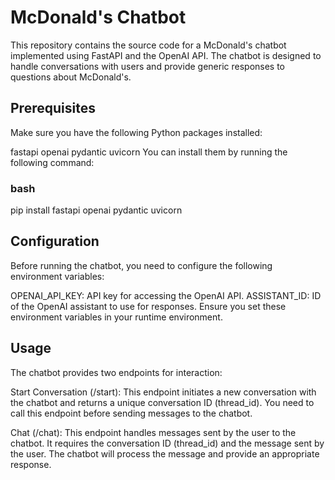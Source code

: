# McDonald's Chatbot
This repository contains the source code for a McDonald's chatbot implemented using FastAPI and the OpenAI API. The chatbot is designed to handle conversations with users and provide generic responses to questions about McDonald's.

## Prerequisites
Make sure you have the following Python packages installed:

fastapi
openai
pydantic
uvicorn
You can install them by running the following command:

### bash
pip install fastapi openai pydantic uvicorn

## Configuration
Before running the chatbot, you need to configure the following environment variables:

OPENAI_API_KEY: API key for accessing the OpenAI API.
ASSISTANT_ID: ID of the OpenAI assistant to use for responses.
Ensure you set these environment variables in your runtime environment.

## Usage
The chatbot provides two endpoints for interaction:

Start Conversation (/start): This endpoint initiates a new conversation with the chatbot and returns a unique conversation ID (thread_id). You need to call this endpoint before sending messages to the chatbot.

Chat (/chat): This endpoint handles messages sent by the user to the chatbot. It requires the conversation ID (thread_id) and the message sent by the user. The chatbot will process the message and provide an appropriate response.
